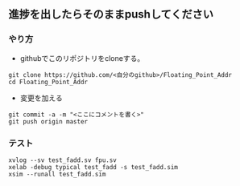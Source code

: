 
## 進捗を出したらそのままpushしてください

### やり方
* githubでこのリポジトリをcloneする。
```
git clone https://github.com/<自分のgithub>/Floating_Point_Addr
cd Floating_Point_Addr
```
* 変更を加える
```
git commit -a -m "<ここにコメントを書く>"
git push origin master
```

### テスト
```
xvlog --sv test_fadd.sv fpu.sv
xelab -debug typical test_fadd -s test_fadd.sim
xsim --runall test_fadd.sim 
```
